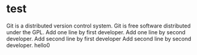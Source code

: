 # test
Git is a distributed version control system.
Git is free software distributed under the GPL.
Add one line by first developer.
Add one line by second developer.
Add second line by first developer
Add second line by second developer.
hello0
